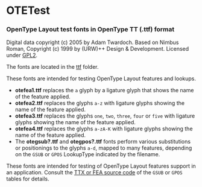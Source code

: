 # OTETest 
### OpenType Layout test fonts in OpenType TT (.ttf) format

Digital data copyright (c) 2005 by Adam Twardoch. Based on Nimbus Roman, Copyright (c) 1999 by (URW)++ Design & Development. Licensed under [GPL2](./LICENSE). 

The fonts are located in the [ttf](./ttf/) folder.

These fonts are intended for testing OpenType Layout features and lookups. 
* **otefea1.ttf** replaces the `a` glyph by a ligature glyph that shows the name of the feature applied. 
* **otefea2.ttf** replaces the glyphs `a-z` with ligature glyphs showing the name of the feature applied. 
* **otefea3.ttf** replaces the glyphs `one`, `two`, `three`, `four` or `five` with ligature glyphs showing the name of the feature applied. 
* **otefea4.ttf** replaces the glyphs `a-zA-K` with ligature glyphs showing the name of the feature applied. 
* The **otegsub?.ttf** and **otegpos?.ttf** fonts perform various substitutions or positionings to the glyphs `a-d`, mapped to many features, depending on the `GSUB` or `GPOS` LookupType indicated by the filename. 

These fonts are intended for testing of OpenType Layout features support 
in an application. Consult the [TTX or FEA source code](./src/) of the `GSUB` or `GPOS` tables for details. 
